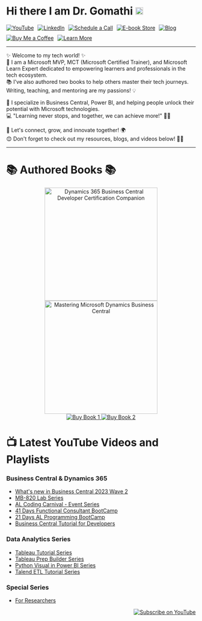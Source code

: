 # Hi there I am Dr. Gomathi <img src="https://raw.githubusercontent.com/MartinHeinz/MartinHeinz/master/wave.gif"  width="20" height="20"/>

<div style="display: flex; gap: 10px; flex-wrap: wrap;">
  <a href="https://www.youtube.com/@gomstechtalks?sub_confirmation=1" target="_blank" rel="noopener noreferrer">
    <img src="https://img.shields.io/badge/YouTube-%23FF0000.svg?style=for-the-badge&logo=YouTube&logoColor=white" alt="YouTube" />
  </a>
  <a href="https://www.linkedin.com/in/gomathisri/" target="_blank" rel="noopener noreferrer">
    <img src="https://img.shields.io/badge/LinkedIn-%230077B5.svg?style=for-the-badge&logo=LinkedIn&logoColor=white" alt="LinkedIn" />
  </a>
  <a href="https://topmate.io/drgomathi_gomstechtalks" target="_blank" rel="noopener noreferrer">
    <img src="https://img.shields.io/badge/Schedule%20a%20Call-%2333CC99.svg?style=for-the-badge&logo=kalender&logoColor=white" alt="Schedule a Call" />
  </a>
  <a href="https://beacons.ai/techtutorial" target="_blank" rel="noopener noreferrer">
    <img src="https://img.shields.io/badge/E--book%20Store-%23FFA500.svg?style=for-the-badge&logo=bookstack&logoColor=white" alt="E-book Store" />
  </a>
  <a href="https://www.learnwithgoms.com/" target="_blank" rel="noopener noreferrer">
    <img src="https://img.shields.io/badge/Blog-%23000000.svg?style=for-the-badge&logo=Ghost&logoColor=white" alt="Blog" />
  </a>
  <a href="https://buymeacoffee.com/gomstechtalks" target="_blank" rel="noopener noreferrer">
    <img src="https://img.shields.io/badge/Buy%20Me%20a%20Coffee-%23FFDD00.svg?style=for-the-badge&logo=buy-me-a-coffee&logoColor=black" alt="Buy Me a Coffee" />
  </a>
  <a href="https://linktr.ee/gomstechtalks" target="_blank" rel="noopener noreferrer">
    <img src="https://img.shields.io/badge/Learn%20More-%23007ACC.svg?style=for-the-badge&logo=linktree&logoColor=white" alt="Learn More" />
  </a>
</div>
<hr>
✨ Welcome to my tech world! ✨ <br>
🚀 I am a Microsoft MVP, MCT (Microsoft Certified Trainer), and Microsoft Learn Expert dedicated to empowering learners and professionals in the tech ecosystem.
<br>📚 I've also authored two books to help others master their tech journeys. Writing, teaching, and mentoring are my passions! 💡

🌟 I specialize in Business Central, Power BI, and helping people unlock their potential with Microsoft technologies. <br>
💻 "Learning never stops, and together, we can achieve more!" 🚴‍♀️

🌟 Let's connect, grow, and innovate together! 🌍<br>
😊 Don't forget to check out my resources, blogs, and videos below! 🎥📖<br>
<hr>

# 📚 Authored Books 📚

<div align="center">
  <img src="https://m.media-amazon.com/images/I/41NIOAfNQKL._SY445_SX342_.jpg" width="300" alt="Dynamics 365 Business Central Developer Certification Companion">
  <img src="https://m.media-amazon.com/images/I/41PCbE9mCHL._SY445_SX342_.jpg" width="300" alt="Mastering Microsoft Dynamics Business Central">
</div>

<div align="center">
  <a href="https://www.amazon.in/Dynamics-Business-Developer-Certification-Companion/dp/B0DDT7DL96/">
    <img src="https://img.shields.io/badge/Buy%20Now-Book%201-blue" alt="Buy Book 1">
  </a>
  <a href="https://www.amazon.in/Mastering-Microsoft-Dynamics-Business-Central/dp/B0CRTT1P4B/">
    <img src="https://img.shields.io/badge/Buy%20Now-Book%202-blue" alt="Buy Book 2">
  </a>
</div>

# 📺 Latest YouTube Videos and Playlists

### Business Central & Dynamics 365
- [What's new in Business Central 2023 Wave 2](https://www.youtube.com/watch?v=77PjgmhccA8)
- [MB-820 Lab Series](https://www.youtube.com/watch?v=CF7syfQUowY&list=PL9FfW__Sm3pK6savqdAouBfLWSHMBHWdb)
- [AL Coding Carnival - Event Series](https://www.youtube.com/playlist?list=PL9FfW__Sm3pJwfrhsYyiGUcfGCdGHdRgV)
- [41 Days Functional Consultant BootCamp](https://www.youtube.com/watch?v=VBeKq3hhIzY&list=PL9FfW__Sm3pJ8xq3PLkGGfXhxjBMRu7LK)
- [21 Days AL Programming BootCamp](https://www.youtube.com/watch?v=V76lMfaTxhU&list=PL9FfW__Sm3pLIBzfRpeoG7TpVeO22YUq4)
- [Business Central Tutorial for Developers](https://www.youtube.com/watch?v=MXVgNsc6LrU&list=PL9FfW__Sm3pLgZkPec1oZs_EdjEt88fjn)

### Data Analytics Series
- [Tableau Tutorial Series](https://www.youtube.com/playlist?list=PL9FfW__Sm3pLhJgfVeeQB9K2hVNbSEHlT)
- [Tableau Prep Builder Series](https://www.youtube.com/playlist?list=PL9FfW__Sm3pLgi7Acyi5D_f3B3VzCrwUp)
- [Python Visual in Power BI Series](https://www.youtube.com/playlist?list=PL9FfW__Sm3pK5J7AsKy9BQIa_Rp_RwuBF)
- [Talend ETL Tutorial Series](https://www.youtube.com/watch?v=RwS3XqMZxuU&list=PL9FfW__Sm3pLUYbc4R0ERm4GVGxYO5dkx)

### Special Series
- [For Researchers](https://www.youtube.com/playlist?list=PL9FfW__Sm3pLPWZoyOhI1yikOnNxIeYny)

<div align="right">
  <a href="https://www.youtube.com/@drgomathis">
    <img src="https://img.shields.io/badge/Subscribe-red?style=for-the-badge&logo=youtube&logoColor=white" alt="Subscribe on YouTube">
  </a>
</div>
